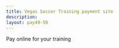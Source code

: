 ```yaml
---
title: Vegas Soccer Training payment site
description:
layout: pay49-50
---
```

Pay online for your training
